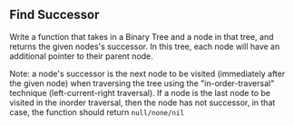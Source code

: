 ## Find Successor

Write a function that takes in a Binary Tree and a node in that tree, and returns the given nodes's successor.
In this tree, each node will have an additional pointer to
their parent node.

Note: a node's successor is the next node to be visited (immediately after the given node) when traversing the
tree using the "in-order-traversal" technique (left-current-right traversal). If a node is the last
node to be visited in the inorder traversal, then the node
has not successor, in that case, the function should return `null/none/nil`
